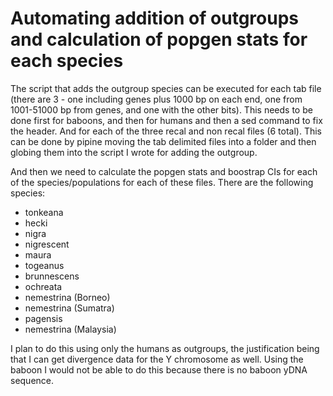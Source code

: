 # Automating addition of outgroups and calculation of popgen stats for each species

The script that adds the outgroup species can be executed for each tab file (there are 3 - one including genes plus 1000 bp on each end, one from 1001-51000 bp from genes, and one with the other bits). This needs to be done first for baboons, and then for humans and then a sed command to fix the header.  And for each of the three recal and non recal files (6 total). This can be done by pipine moving the tab delimited files into a folder and then globing them into the script I wrote for adding the outgroup.

And then we need to calculate the popgen stats and boostrap CIs for each of the species/populations for each of these files.  There are the following species:
* tonkeana
* hecki
* nigra
* nigrescent
* maura
* togeanus
* brunnescens
* ochreata
* nemestrina (Borneo)
* nemestrina (Sumatra)
* pagensis
* nemestrina (Malaysia)

I plan to do this using only the humans as outgroups, the justification being that I can get divergence data for the Y chromosome as well. Using the baboon I would not be able to do this because there is no baboon yDNA sequence.

